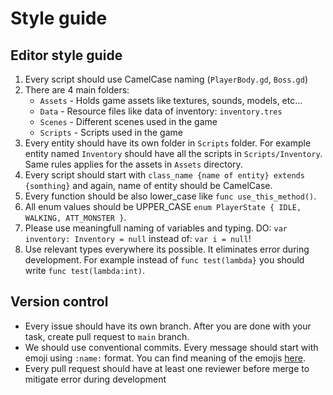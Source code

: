 # Style guide
## Editor style guide
1. Every script should use CamelCase naming (`PlayerBody.gd`, `Boss.gd`)
2. There are 4 main folders:
   - `Assets` - Holds game assets like textures, sounds, models, etc...
   - `Data` - Resource files like data of inventory: `inventory.tres`
   - `Scenes` - Different scenes used in the game
   - `Scripts` - Scripts used in the game
3. Every entity should have its own folder in `Scripts` folder. For example entity named `Inventory` should have all the scripts in `Scripts/Inventory`. Same rules applies for the assets in `Assets` directory.
4. Every script should start with `class_name {name of entity} extends {somthing}` and again, name of entity should be CamelCase.
5. Every function should be also lower_case like `func use_this_method()`.
6. All enum values should be UPPER_CASE `enum PlayerState { IDLE, WALKING, ATT_MONSTER }`.
7. Please use meaningfull naming of variables and typing. DO: `var inventory: Inventory = null` instead of: `var i = null`!
8. Use relevant types everywhere its possible. It eliminates error during development. For example instead of `func test(lambda}` you should write `func test(lambda:int)`.

## Version control
- Every issue should have its own branch. After you are done with your task, create pull request to `main` branch.
- We should use conventional commits. Every message should start with emoji using `:name:` format. You can find meaning of the emojis [here](https://gitmoji.dev/).
- Every pull request should have at least one reviewer before merge to mitigate error during development
  
